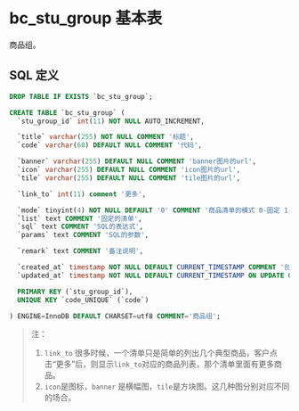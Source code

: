 # bc_stu_group 基本表

商品组。

## SQL 定义

```sql
DROP TABLE IF EXISTS `bc_stu_group`;

CREATE TABLE `bc_stu_group` (
  `stu_group_id` int(11) NOT NULL AUTO_INCREMENT,

  `title` varchar(255) NOT NULL COMMENT '标题',
  `code` varchar(60) DEFAULT NULL COMMENT '代码',

  `banner` varchar(255) DEFAULT NULL COMMENT 'banner图片的url',
  `icon` varchar(255) DEFAULT NULL COMMENT 'icon图片的url',
  `tile` varchar(255) DEFAULT NULL COMMENT 'tile图片的url',

  `link_to` int(11) comment '更多',

  `mode` tinyint(4) NOT NULL DEFAULT '0' COMMENT '商品清单的模式 0-固定 1-SQL',
  `list` text COMMENT '固定的清单',
  `sql` text COMMENT 'SQL的表达式',
  `params` text COMMENT 'SQL的参数',

  `remark` text COMMENT '备注说明',

  `created_at` timestamp NOT NULL DEFAULT CURRENT_TIMESTAMP COMMENT '创建时间',
  `updated_at` timestamp NOT NULL DEFAULT CURRENT_TIMESTAMP ON UPDATE CURRENT_TIMESTAMP COMMENT '更新时间',

  PRIMARY KEY (`stu_group_id`),
  UNIQUE KEY `code_UNIQUE` (`code`)

) ENGINE=InnoDB DEFAULT CHARSET=utf8 COMMENT='商品组';
```

> 注：
> 1. `link_to` 很多时候，一个清单只是简单的列出几个典型商品，客户点击“更多”后，则显示`link_to`对应的商品列表，那个清单里面有更多商品。
> 2. `icon`是图标，`banner` 是横幅图，`tile`是方块图。这几种图分别对应不同的场合。

